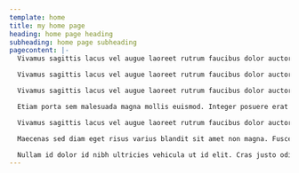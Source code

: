 ```yaml
---
template: home
title: my home page
heading: home page heading
subheading: home page subheading
pagecontent: |-
  Vivamus sagittis lacus vel augue laoreet rutrum faucibus dolor auctor. Vestibulum id ligula porta felis euismod semper. Nullam id dolor id nibh ultricies vehicula ut id elit. Etiam porta sem malesuada magna mollis euismod. Donec sed odio dui. Etiam porta sem malesuada magna mollis euismod.

  Vivamus sagittis lacus vel augue laoreet rutrum faucibus dolor auctor. Vestibulum id ligula porta felis euismod semper. Nullam id dolor id nibh ultricies vehicula ut id elit. Etiam porta sem malesuada magna mollis euismod. Donec sed odio dui. Etiam porta sem malesuada magna mollis euismod.

  Vivamus sagittis lacus vel augue laoreet rutrum faucibus dolor auctor. Vestibulum id ligula porta felis euismod semper. Nullam id dolor id nibh ultricies vehicula ut id elit. Etiam porta sem malesuada magna mollis euismod. Donec sed odio dui. Etiam porta sem malesuada magna mollis euismod.

  Etiam porta sem malesuada magna mollis euismod. Integer posuere erat a ante venenatis dapibus posuere velit aliquet. Duis mollis, est non commodo luctus, nisi erat porttitor ligula, eget lacinia odio sem nec elit. Aenean eu leo quam. Pellentesque ornare sem lacinia quam venenatis vestibulum.

  Vivamus sagittis lacus vel augue laoreet rutrum faucibus dolor auctor. Maecenas faucibus mollis interdum. Aenean lacinia bibendum nulla sed consectetur. Nullam quis risus eget urna mollis ornare vel eu leo.

  Maecenas sed diam eget risus varius blandit sit amet non magna. Fusce dapibus, tellus ac cursus commodo, tortor mauris condimentum nibh, ut fermentum massa justo sit amet risus. Integer posuere erat a ante venenatis dapibus posuere velit aliquet. Vestibulum id ligula porta felis euismod semper.

  Nullam id dolor id nibh ultricies vehicula ut id elit. Cras justo odio, dapibus ac facilisis in, egestas eget quam. Vestibulum id ligula porta felis euismod semper. Cras justo odio, dapibus ac facilisis in, egestas eget quam. Vestibulum id ligula porta felis euismod semper. Vestibulum id ligula porta felis euismod semper.
---
```

